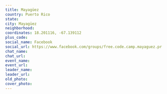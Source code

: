 ```yaml
---
title: Mayagüez
country: Puerto Rico
state: 
city: Mayagüez
neighborhood: 
coordinates: 18.201116, -67.139112
plus_code:
social_name: Facebook
social_url: https://www.facebook.com/groups/free.code.camp.mayaguez.pr
chat_name:
chat_url:
event_name:
event_url:
leader_name:
leader_url:
old_photo: 
cover_photo:
---
```

